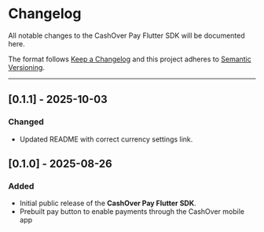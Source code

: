 # Changelog

All notable changes to the CashOver Pay Flutter SDK will be documented here.

The format follows [Keep a Changelog](https://keepachangelog.com/en/1.0.0/) and this project adheres to [Semantic Versioning](https://semver.org/spec/v2.0.0.html).

---

## [0.1.1] - 2025-10-03

### Changed

- Updated README with correct currency settings link.

## [0.1.0] - 2025-08-26

### Added

- Initial public release of the **CashOver Pay Flutter SDK**.
- Prebuilt pay button to enable payments through the CashOver mobile app
